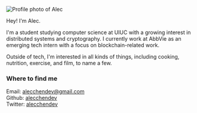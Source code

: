 ![Profile photo of Alec](../images/profile.png)

Hey! I'm Alec.

I'm a student studying computer science at UIUC with a growing interest in distributed systems and cryptography. I currently work at AbbVie as an emerging tech intern with a focus on blockchain-related work.

Outside of tech, I'm interested in all kinds of things, including cooking, nutrition, exercise, and film, to name a few.

### Where to find me
Email: [alecchendev@gmail.com](mailto:alecchendev@gmail.com)
<br>
Github: [alecchendev](https://github.com/alecchendev)
<br>
Twitter: [alecchendev](https://twitter.com/alecchendev)

